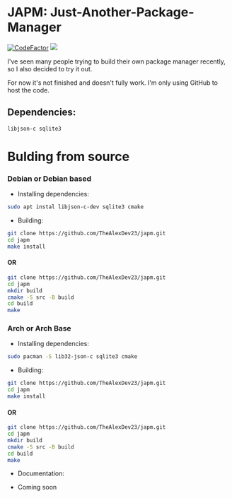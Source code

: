 # JAPM: Just-Another-Package-Manager 
[![CodeFactor](https://www.codefactor.io/repository/github/thealexdev23/japm/badge)](https://www.codefactor.io/repository/github/thealexdev23/japm) 
![](https://tokei.rs/b1/github/thealexdev23/japm)

I've seen many people trying to build their own package manager recently, so I also decided to try it out.

For now it's not finished and doesn't fully work. I'm only using GitHub to host the code.

## Dependencies:

```
libjson-c sqlite3
```

# Bulding from source

### Debian or Debian based


- Installing dependencies:

```bash
sudo apt instal libjson-c-dev sqlite3 cmake
```

- Building:

```bash
git clone https://github.com/TheAlexDev23/japm.git
cd japm
make install
```
#### OR

```bash
git clone https://github.com/TheAlexDev23/japm.git
cd japm
mkdir build
cmake -S src -B build
cd build
make
```

### Arch or Arch Base

- Installing dependencies:

```bash
sudo pacman -S lib32-json-c sqlite3 cmake
```

- Building:

```bash
git clone https://github.com/TheAlexDev23/japm.git
cd japm
make install
```
#### OR

```bash
git clone https://github.com/TheAlexDev23/japm.git
cd japm
mkdir build
cmake -S src -B build
cd build
make
```

- Documentation:

- Coming soon
